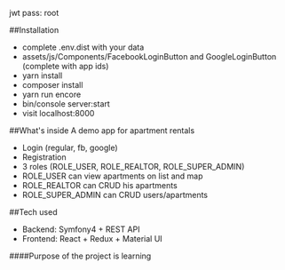 jwt pass: root

##Installation

- complete .env.dist with your data
- assets/js/Components/FacebookLoginButton and GoogleLoginButton (complete with app ids)
- yarn install
- composer install
- yarn run encore 
- bin/console server:start
- visit localhost:8000

##What's inside
A demo app for apartment rentals
- Login (regular, fb, google)
- Registration
- 3 roles (ROLE_USER, ROLE_REALTOR, ROLE_SUPER_ADMIN)
- ROLE_USER can view apartments on list and map
- ROLE_REALTOR can CRUD his apartments
- ROLE_SUPER_ADMIN can CRUD users/apartments

##Tech used
- Backend: Symfony4 + REST API
- Frontend: React + Redux + Material UI

####Purpose of the project is learning